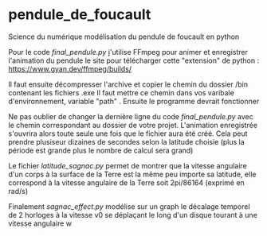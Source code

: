 # pendule_de_foucault
Science du numérique modélisation du pendule de foucault en python 

Pour le code _final_pendule.py_ j'utilise FFmpeg pour animer et enregistrer l'animation du pendule le site pour télécharger cette "extension" de python : https://www.gyan.dev/ffmpeg/builds/

Il faut ensuite décompresser l'archive et copier le chemin du dossier /bin contenant les fichiers .exe
Il faut mettre ce chemin dans vos varibale d'environnement, variable "path" .
Ensuite le programme devrait fonctionner

Ne pas oublier de changer la dernière ligne du code _final_pendule.py_ avec le chemin correspondant au dossier de votre projet.
L'animation enregistrée s'ouvrira alors toute seule une fois que le fichier aura été créé.
Cela peut prendre plusiseur dizaines de secondes selon la latitude choisie (plus la période est grande plus le nombre de calcul sera grand)




Le fichier _latitude_sagnac.py_ permet de montrer que la vitesse angulaire d'un corps à la surface de la Terre est la même peu importe sa latitude, elle correspond à la vitesse angulaire de la Terre soit 2pi/86164 (exprimé en rad/s)

Finalement _sagnac_effect.py_ modélise sur un graph le décalage temporel de 2 horloges à la vitesse v0 se déplaçant le long d'un disque tourant à une vitesse angulaire w





